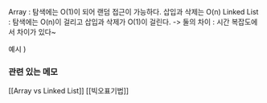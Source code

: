 Array : 탐색에는 O(1)이 되어 랜덤 접근이 가능하다. 삽입과 삭제는 O(n)
Linked List : 탐색에는 O(n)이 걸리고 삽입과 삭제가 O(1)이 걸린다.
-> 둘의 차이 : 시간 복잡도에서 차이가 있다~ 

예시 ) 




### 관련 있는 메모
[[Array vs Linked List]]
[[빅오표기법]]